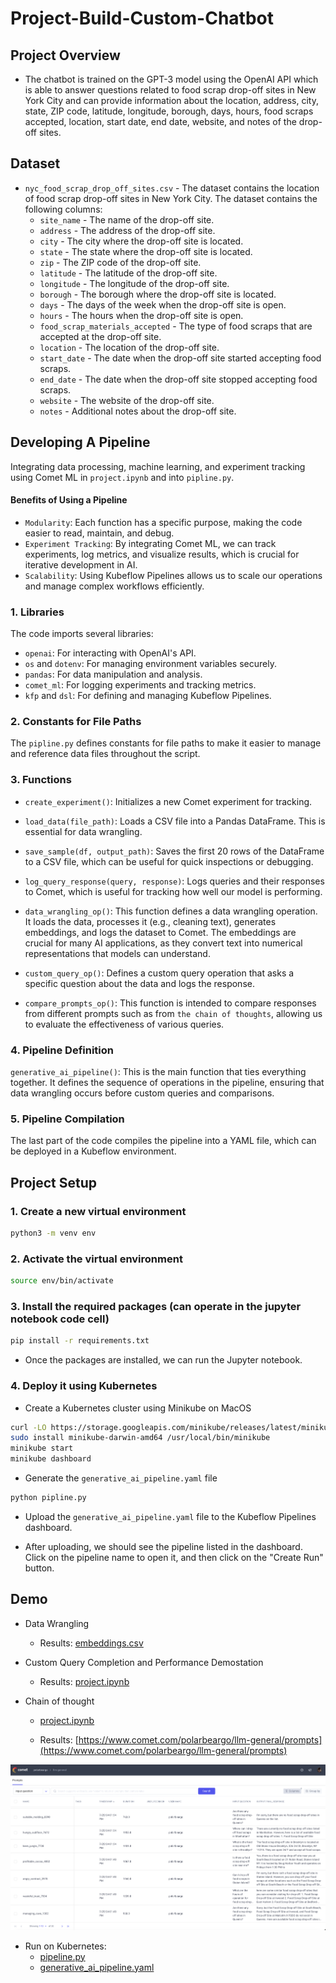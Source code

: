 # Project-Build-Custom-Chatbot

[image1]: ./images/chainOfThought.png

## Project Overview

- The chatbot is trained on the GPT-3 model using the OpenAI API which is able to answer questions related to food scrap drop-off sites in New York City and can provide information about the location, address, city, state, ZIP code, latitude, longitude, borough, days, hours, food scraps accepted, location, start date, end date, website, and notes of the drop-off sites.

## Dataset

- `nyc_food_scrap_drop_off_sites.csv` - The dataset contains the location of food scrap drop-off sites in New York City. The dataset contains the following columns:
  - `site_name` - The name of the drop-off site.
  - `address` - The address of the drop-off site.
  - `city` - The city where the drop-off site is located.
  - `state` - The state where the drop-off site is located.
  - `zip` - The ZIP code of the drop-off site.
  - `latitude` - The latitude of the drop-off site.
  - `longitude` - The longitude of the drop-off site.
  - `borough` - The borough where the drop-off site is located.
  - `days` - The days of the week when the drop-off site is open.
  - `hours` - The hours when the drop-off site is open.
  - `food_scrap_materials_accepted` - The type of food scraps that are accepted at the drop-off site.
  - `location` - The location of the drop-off site.
  - `start_date` - The date when the drop-off site started accepting food scraps.
  - `end_date` - The date when the drop-off site stopped accepting food scraps.
  - `website` - The website of the drop-off site.
  - `notes` - Additional notes about the drop-off site.

## Developing A Pipeline

 Integrating data processing, machine learning, and experiment tracking using Comet ML in `project.ipynb` and into `pipline.py`.

#### Benefits of Using a Pipeline

- `Modularity`: Each function has a specific purpose, making the code easier to read, maintain, and debug.
- `Experiment Tracking`: By integrating Comet ML, we can track experiments, log metrics, and visualize results, which is crucial for iterative development in AI.
- `Scalability`: Using Kubeflow Pipelines allows us to scale our operations and manage complex workflows efficiently.

### 1. Libraries

The code imports several libraries:

- `openai`: For interacting with OpenAI's API.
- `os` and `dotenv`: For managing environment variables securely.
- `pandas`: For data manipulation and analysis.
- `comet_ml`: For logging experiments and tracking metrics.
- `kfp` and `dsl`: For defining and managing Kubeflow Pipelines.

### 2. Constants for File Paths

The `pipline.py` defines constants for file paths to make it easier to manage and reference data files throughout the script.

### 3. Functions

- `create_experiment()`: Initializes a new Comet experiment for tracking.

- `load_data(file_path)`: Loads a CSV file into a Pandas DataFrame. This is essential for data wrangling.

- `save_sample(df, output_path)`: Saves the first 20 rows of the DataFrame to a CSV file, which can be useful for quick inspections or debugging.

- `log_query_response(query, response)`: Logs queries and their responses to Comet, which is useful for tracking how well our model is performing.

- `data_wrangling_op()`: This function defines a data wrangling operation. It loads the data, processes it (e.g., cleaning text), generates embeddings, and logs the dataset to Comet. The embeddings are crucial for many AI applications, as they convert text into numerical representations that models can understand.

- `custom_query_op()`: Defines a custom query operation that asks a specific question about the data and logs the response.

- `compare_prompts_op()`: This function is intended to compare responses from different prompts such as from `the chain of thoughts`, allowing us to evaluate the effectiveness of various queries.

### 4. Pipeline Definition

`generative_ai_pipeline()`: This is the main function that ties everything together. It defines the sequence of operations in the pipeline, ensuring that data wrangling occurs before custom queries and comparisons.

### 5. Pipeline Compilation

The last part of the code compiles the pipeline into a YAML file, which can be deployed in a Kubeflow environment.

## Project Setup

### 1. Create a new virtual environment

```bash
python3 -m venv env
```

### 2. Activate the virtual environment

```bash
source env/bin/activate
```

### 3. Install the required packages (can operate in the jupyter notebook code cell)

```bash
pip install -r requirements.txt
```

- Once the packages are installed, we can run the Jupyter notebook.

### 4. Deploy it using Kubernetes

- Create a Kubernetes cluster using Minikube on MacOS

```bash
curl -LO https://storage.googleapis.com/minikube/releases/latest/minikube-darwin-amd64
sudo install minikube-darwin-amd64 /usr/local/bin/minikube
minikube start
minikube dashboard
```

- Generate the `generative_ai_pipeline.yaml` file

```bash
python pipline.py
```

- Upload the `generative_ai_pipeline.yaml` file to the Kubeflow Pipelines dashboard.

- After uploading, we should see the pipeline listed in the dashboard.
Click on the pipeline name to open it, and then click on the "Create Run" button.

## Demo

- Data Wrangling  
  - Results: [embeddings.csv](embeddings.csv)
- Custom Query Completion and Performance Demostation
  - Results: [project.ipynb](project.ipynb)
- Chain of thought

  - [project.ipynb](project.ipynb)

  - Results:
[https://www.comet.com/polarbeargo/llm-general/prompts](https://www.comet.com/polarbeargo/llm-general/prompts)

![Chain of thought][image1]

- Run on Kubernetes:
  - [pipeline.py](pipeline.py)
  - [generative_ai_pipeline.yaml](generative_ai_pipeline.yaml)
